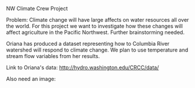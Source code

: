 NW Climate Crew Project

Problem:
Climate change will have large affects on water resources all over the world. For this project we want to investigate how these changes will affect agriculture in the Pacific Northwest. Further brainstorming needed.

Oriana has produced a dataset representing how to Columbia River watershed will respond to climate change. We plan to use temperature and stream flow variables from her results. 

Link to Oriana's data: http://hydro.washington.edu/CRCC/data/

Also need an image:


